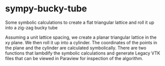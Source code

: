 # sympy-bucky-tube
Some symbolic calculations to create a flat triangular lattice and roll it up into a zig-zag bucky tube

Assuming a unit lattice spacing, we create a planar triangular lattice in the xy plane. We then roll it up into a cylinder.
The coordinates of the points in the plane and the cylinder are calculated symbolically. There are two functions that lambdify
the symbolic calculations and generate Legacy VTK files that can be viewed in Paraview for inspection of the algorithm.
